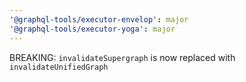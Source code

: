 ```yaml
---
'@graphql-tools/executor-envelop': major
'@graphql-tools/executor-yoga': major
---
```


BREAKING: `invalidateSupergraph` is now replaced with `invalidateUnifiedGraph`
